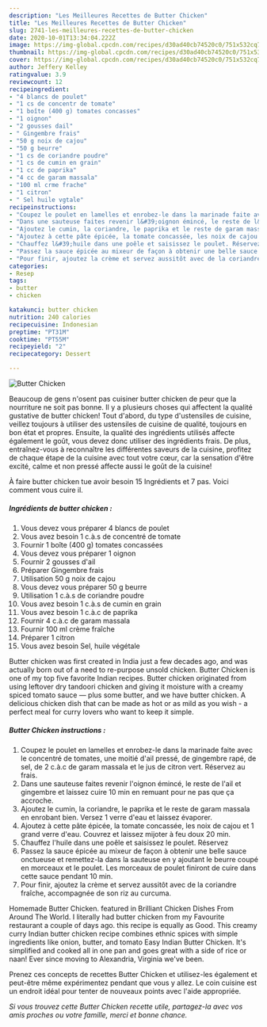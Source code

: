 ```yaml
---
description: "Les Meilleures Recettes de Butter Chicken"
title: "Les Meilleures Recettes de Butter Chicken"
slug: 2741-les-meilleures-recettes-de-butter-chicken
date: 2020-10-01T13:34:04.222Z
image: https://img-global.cpcdn.com/recipes/d30ad40cb74520c0/751x532cq70/butter-chicken-photo-principale-de-la-recette.jpg
thumbnail: https://img-global.cpcdn.com/recipes/d30ad40cb74520c0/751x532cq70/butter-chicken-photo-principale-de-la-recette.jpg
cover: https://img-global.cpcdn.com/recipes/d30ad40cb74520c0/751x532cq70/butter-chicken-photo-principale-de-la-recette.jpg
author: Jeffery Kelley
ratingvalue: 3.9
reviewcount: 12
recipeingredient:
- "4 blancs de poulet"
- "1 cs de concentr de tomate"
- "1 boîte (400 g) tomates concasses"
- "1 oignon"
- "2 gousses dail"
- " Gingembre frais"
- "50 g noix de cajou"
- "50 g beurre"
- "1 cs de coriandre poudre"
- "1 cs de cumin en grain"
- "1 cc de paprika"
- "4 cc de garam massala"
- "100 ml crme frache"
- "1 citron"
- " Sel huile vgtale"
recipeinstructions:
- "Coupez le poulet en lamelles et enrobez-le dans la marinade faite avec le concentré de tomates, une moitié d&#39;ail pressé, de gingembre rapé, de sel, de 2 c.à.c de garam massala et le jus de citron vert. Réservez au frais."
- "Dans une sauteuse faites revenir l&#39;oignon émincé, le reste de l&#39;ail et gingembre et laissez cuire 10 min en remuant pour ne pas que ça accroche."
- "Ajoutez le cumin, la coriandre, le paprika et le reste de garam massala en enrobant bien. Versez 1 verre d&#39;eau et laissez évaporer."
- "Ajoutez à cette pâte épicée, la tomate concassée, les noix de cajou et 1 grand verre d&#39;eau. Couvrez et laissez mijoter à feu doux 20 min."
- "Chauffez l&#39;huile dans une poêle et saisissez le poulet. Réservez"
- "Passez la sauce épicée au mixeur de façon à obtenir une belle sauce onctueuse et remettez-la dans la sauteuse en y ajoutant le beurre coupé en morceaux et le poulet. Les morceaux de poulet finiront de cuire dans cette sauce pendant 10 min."
- "Pour finir, ajoutez la crème et servez aussitôt avec de la coriandre fraîche, accompagnée de son riz au curcuma."
categories:
- Resep
tags:
- butter
- chicken

katakunci: butter chicken 
nutrition: 240 calories
recipecuisine: Indonesian
preptime: "PT31M"
cooktime: "PT55M"
recipeyield: "2"
recipecategory: Dessert

---
```



![Butter Chicken](https://img-global.cpcdn.com/recipes/d30ad40cb74520c0/751x532cq70/butter-chicken-photo-principale-de-la-recette.jpg)

Beaucoup de gens n'osent pas cuisiner butter chicken de peur que la nourriture ne soit pas bonne. Il y a plusieurs choses qui affectent la qualité gustative de butter chicken! Tout d'abord, du type d'ustensiles de cuisine, veillez toujours à utiliser des ustensiles de cuisine de qualité, toujours en bon état et propres. Ensuite, la qualité des ingrédients utilisés affecte également le goût, vous devez donc utiliser des ingrédients frais. De plus, entraînez-vous à reconnaître les différentes saveurs de la cuisine, profitez de chaque étape de la cuisine avec tout votre cœur, car la sensation d'être excité, calme et non pressé affecte aussi le goût de la cuisine!

<!--inarticleads1-->

À faire butter chicken tue avoir besoin 15 Ingrédients et 7 pas. Voici comment vous cuire il.

##### Ingrédients de butter chicken :

1. Vous devez vous préparer 4 blancs de poulet
1. Vous avez besoin 1 c.à.s de concentré de tomate
1. Fournir 1 boîte (400 g) tomates concassées
1. Vous devez vous préparer 1 oignon
1. Fournir 2 gousses d&#39;ail
1. Préparer  Gingembre frais
1. Utilisation 50 g noix de cajou
1. Vous devez vous préparer 50 g beurre
1. Utilisation 1 c.à.s de coriandre poudre
1. Vous avez besoin 1 c.à.s de cumin en grain
1. Vous avez besoin 1 c.à.c de paprika
1. Fournir 4 c.à.c de garam massala
1. Fournir 100 ml crème fraîche
1. Préparer 1 citron
1. Vous avez besoin  Sel, huile végétale


Butter chicken was first created in India just a few decades ago, and was actually born out of a need to re-purpose unsold chicken. Butter Chicken is one of my top five favorite Indian recipes. Butter chicken originated from using leftover dry tandoori chicken and giving it moisture with a creamy spiced tomato sauce — plus some butter, and we have butter chicken. A delicious chicken dish that can be made as hot or as mild as you wish - a perfect meal for curry lovers who want to keep it simple. 

<!--inarticleads2-->

##### Butter Chicken instructions :

1. Coupez le poulet en lamelles et enrobez-le dans la marinade faite avec le concentré de tomates, une moitié d&#39;ail pressé, de gingembre rapé, de sel, de 2 c.à.c de garam massala et le jus de citron vert. Réservez au frais.
1. Dans une sauteuse faites revenir l&#39;oignon émincé, le reste de l&#39;ail et gingembre et laissez cuire 10 min en remuant pour ne pas que ça accroche.
1. Ajoutez le cumin, la coriandre, le paprika et le reste de garam massala en enrobant bien. Versez 1 verre d&#39;eau et laissez évaporer.
1. Ajoutez à cette pâte épicée, la tomate concassée, les noix de cajou et 1 grand verre d&#39;eau. Couvrez et laissez mijoter à feu doux 20 min.
1. Chauffez l&#39;huile dans une poêle et saisissez le poulet. Réservez
1. Passez la sauce épicée au mixeur de façon à obtenir une belle sauce onctueuse et remettez-la dans la sauteuse en y ajoutant le beurre coupé en morceaux et le poulet. Les morceaux de poulet finiront de cuire dans cette sauce pendant 10 min.
1. Pour finir, ajoutez la crème et servez aussitôt avec de la coriandre fraîche, accompagnée de son riz au curcuma.


Homemade Butter Chicken. featured in Brilliant Chicken Dishes From Around The World. I literally had butter chicken from my Favourite restaurant a couple of days ago. this recipe is equally as Good. This creamy curry Indian butter chicken recipe combines ethnic spices with simple ingredients like onion, butter, and tomato Easy Indian Butter Chicken. It&#39;s simplified and cooked all in one pan and goes great with a side of rice or naan! Ever since moving to Alexandria, Virginia we&#39;ve been. 

<!--inarticleads1-->

<p>
Prenez ces concepts de recettes Butter Chicken et utilisez-les également et peut-être même expérimentez pendant que vous y allez. Le coin cuisine est un endroit idéal pour tenter de nouveaux points avec l'aide appropriée.
</p>

<p>
<i>Si vous trouvez cette Butter Chicken recette utile, partagez-la avec vos amis proches ou votre famille, merci et bonne chance.</i>
</p>
